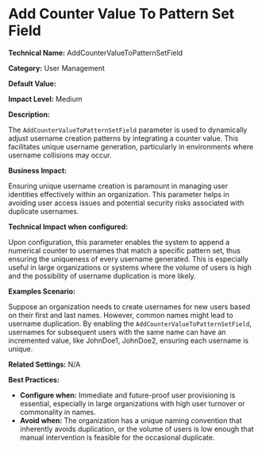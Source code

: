 # Add Counter Value To Pattern Set Field

**Technical Name:** AddCounterValueToPatternSetField

**Category:** User Management

**Default Value:**

**Impact Level:** Medium

**Description:**

The `AddCounterValueToPatternSetField` parameter is used to dynamically adjust username creation patterns by integrating a counter value. This facilitates unique username generation, particularly in environments where username collisions may occur.

**Business Impact:**

Ensuring unique username creation is paramount in managing user identities effectively within an organization. This parameter helps in avoiding user access issues and potential security risks associated with duplicate usernames.

**Technical Impact when configured:**

Upon configuration, this parameter enables the system to append a numerical counter to usernames that match a specific pattern set, thus ensuring the uniqueness of every username generated. This is especially useful in large organizations or systems where the volume of users is high and the possibility of username duplication is more likely.

**Examples Scenario:**

Suppose an organization needs to create usernames for new users based on their first and last names. However, common names might lead to username duplication. By enabling the `AddCounterValueToPatternSetField`, usernames for subsequent users with the same name can have an incremented value, like JohnDoe1, JohnDoe2, ensuring each username is unique.

**Related Settings:** N/A

**Best Practices:** 

- **Configure when:** Immediate and future-proof user provisioning is essential, especially in large organizations with high user turnover or commonality in names.
- **Avoid when:** The organization has a unique naming convention that inherently avoids duplication, or the volume of users is low enough that manual intervention is feasible for the occasional duplicate.